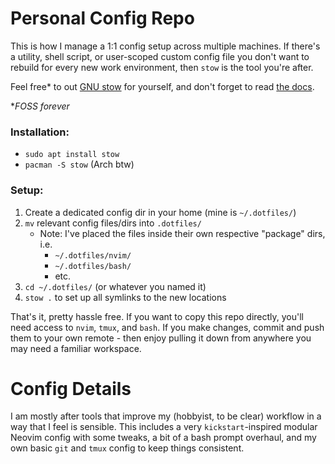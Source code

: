 # Personal Config Repo

This is how I manage a 1:1 config setup across multiple machines. If there's a utility, shell script, or user-scoped custom config file you don't want to rebuild for every new work environment, then `stow` is the tool you're after.

Feel free* to out [GNU stow](https://www.gnu.org/software/stow/) for yourself, and don't forget to read [the docs](https://www.gnu.org/software/stow/manual/stow.html#Introduction).

**FOSS forever*

### Installation:
- `sudo apt install stow`
- `pacman -S stow` (Arch btw)

### Setup:
1) Create a dedicated config dir in your home (mine is `~/.dotfiles/`)
2) `mv` relevant config files/dirs into `.dotfiles/`
    - Note: I've placed the files inside their own respective "package" dirs, i.e.
        - `~/.dotfiles/nvim/`
        - `~/.dotfiles/bash/`
        - etc.
3) `cd ~/.dotfiles/` (or whatever you named it)
4) `stow .` to set up all symlinks to the new locations



That's it, pretty hassle free. If you want to copy this repo directly, you'll need access to `nvim`, `tmux`, and `bash`. If you make changes, commit and push them to your own remote - then enjoy pulling it down from anywhere you may need a familiar workspace.

# Config Details
I am mostly after tools that improve my (hobbyist, to be clear) workflow in a way that I feel is sensible. This includes a very `kickstart`-inspired modular Neovim config with some tweaks, a bit of a bash prompt overhaul, and my own basic `git` and `tmux` config to keep things consistent.